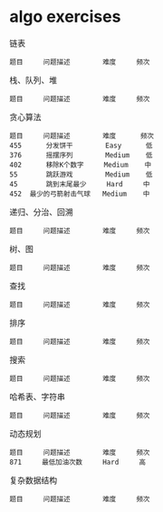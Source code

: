 # algo exercises

链表

    题目     问题描述        难度     频次
    
栈、队列、堆

    题目     问题描述        难度     频次
    
贪心算法
 
    题目     问题描述        难度      频次
    455      分发饼干        Easy      低
    376      摇摆序列        Medium    低
    402      移除K个数字     Medium    中
    55       跳跃游戏        Medium    低
    45       跳到末尾最少     Hard     中
    452  最少的弓箭射击气球   Medium    中
    
递归、分治、回溯

    题目     问题描述        难度     频次

树、图

    题目     问题描述        难度     频次
    
查找 

    题目     问题描述        难度     频次 
    
排序  

    题目     问题描述        难度     频次
    
搜索

    题目     问题描述        难度     频次
    
哈希表、字符串

    题目     问题描述        难度     频次
    
动态规划

    题目     问题描述        难度     频次
    871     最低加油次数     Hard     高
    
复杂数据结构
    
    题目     问题描述        难度     频次
